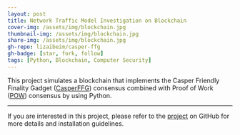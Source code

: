 ```yaml
---
layout: post
title: Network Traffic Model Investigation on Blockchain
cover-img: /assets/img/blockchain.jpg
thumbnail-img: /assets/img/blockchain.jpg
share-img: /assets/img/blockchain.jpg
gh-repo: lizaibeim/casper-ffg
gh-badge: [star, fork, follow]
tags: [Python, Blockchain, Computer Security]
---
```


This project simulates a blockchain that implements the  Casper Friendly Finality Gadget ([CasperFFG](https://arxiv.org/pdf/1710.09437.pdf)) consensus combined with Proof of Work ([POW](https://bitcoin.org/bitcoin.pdf)) consensus by using Python.

---

If you are interested in this project, please refer to the [project](https://github.com/lizaibeim/casper-ffg) on GitHub for more details and installation guidelines.